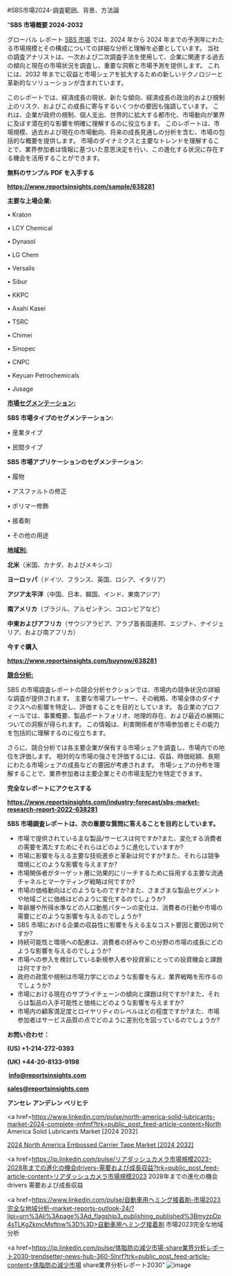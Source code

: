 #SBS市場2024-調査範囲、背景、方法論

"<strong>SBS 市場概要 2024-2032</strong>

グローバル レポート <a href=https://www.reportsinsights.com/sample/638281>SBS 市場</a> では、2024 年から 2024 年までの予測年にわたる市場規模とその構成についての詳細な分析と理解を必要としています。 当社の調査アナリストは、一次および二次調査手法を使用して、企業に関連する過去の傾向と現在の市場状況を調査し、重要な洞察と市場予測を提供します。 これには、2032 年までに収益と市場シェアを拡大​​するための新しいテクノロジーと革新的なソリューションが含まれています。

このレポートでは、経済成長の現状、新たな傾向、経済成長の政治的および規制上のリスク、およびこの成長に寄与するいくつかの要因も強調しています。 これは、企業が政府の規制、個人支出、世界的に拡大する都市化、市場動向が業界に及ぼす潜在的な影響を明確に理解するのに役立ちます。 このレポートは、市場規模、過去および現在の市場動向、将来の成長見通しの分析を含む、市場の包括的な概要を提供します。 市場のダイナミクスと主要なトレンドを理解することで、業界参加者は情報に基づいた意思決定を行い、この進化する状況に存在する機会を活用することができます。

<strong><b>無料のサンプル PDF を入手する</b></strong>

<a href=https://www.reportsinsights.com/sample/638281><strong><u>https://www.reportsinsights.com/sample/638281</u></strong></a>

<strong>主要な上場企業:</strong>

• Kraton

• LCY Chemical

• Dynasol

• LG Chem

• Versalis

• Sibur

• KKPC

• Asahi Kasei

• TSRC

• Chimei

• Sinopec

• CNPC

• Keyuan Petrochemicals

• Jusage

<strong><u>市場セグメンテーション</u></strong><strong><u>:</u></strong>

<strong>SBS 市場タイプのセグメンテーション:</strong>

• 産業タイプ

• 民間タイプ

<strong>SBS 市場アプリケーションのセグメンテーション:</strong>

• 履物

• アスファルトの修正

• ポリマー修飾

• 接着剤

• その他の用途

<strong><u>地域別</u></strong><strong><u>:</u></strong>

<strong>北米</strong>（米国、カナダ、およびメキシコ）

<strong>ヨーロッパ</strong>（ドイツ、フランス、英国、ロシア、イタリア）

<strong>アジア太平洋</strong>（中国、日本、韓国、インド、東南アジア）

<strong>南アメリカ</strong>（ブラジル、アルゼンチン、コロンビアなど）

<strong>中東およびアフリカ</strong>（サウジアラビア、アラブ首長国連邦、エジプト、ナイジェリア、および南アフリカ）

<strong>今すぐ購入</strong>

<a href=https://www.reportsinsights.com/buynow/638281><strong><u>https://www.reportsinsights.com/buynow/638281</u></strong></a>

<strong><u>競合分析:</u></strong>

SBS の市場調査レポートの競合分析セクションでは、市場内の競争状況の詳細な調査が提供されます。 主要な市場プレーヤー、その戦略、市場全体のダイナミクスへの影響を特定し、評価することを目的としています。 各企業のプロフィールでは、事業概要、製品ポートフォリオ、地理的存在、および最近の展開についての洞察が得られます。 この情報は、利害関係者が市場参加者とその能力を包括的に理解するのに役立ちます。

さらに、競合分析では各主要企業が保有する市場シェアを調査し、市場内での地位を評価します。 相対的な市場の強さを評価するには、収益、時価総額、長期にわたる市場シェアの成長などの要因が考慮されます。 市場シェアの分布を理解することで、業界参加者は主要企業とその市場支配力を特定できます。

<strong>完全なレポートにアクセスする</strong>

<a href=https://www.reportsinsights.com/industry-forecast/sbs-market-research-report-2022-638281><strong><u><b>https://www.reportsinsights.com/industry-forecast/sbs-market-research-report-2022-638281</b></u></strong></a>

<strong><b>SBS 市場調査レポートは、次の重要な質問に答えることを目的としています。</b></strong>
<ul>
  <li>市場で提供されている主な製品/サービスは何ですか?また、変化する消費者の需要を満たすためにそれらはどのように進化していますか?</li>
  <li>市場に影響を与える主要な技術進歩と革新は何ですか?また、それらは競争環境にどのような影響を与えますか?</li>
  <li>市場関係者がターゲット層に効果的にリーチするために採用する主要な流通チャネルとマーケティング戦略は何ですか?</li>
  <li>市場の価格動向はどのようなものですか?また、さまざまな製品セグメントや地域ごとに価格はどのように変化するのでしょうか?</li>
  <li>年齢層や所得水準などの人口動態パターンの変化は、消費者の行動や市場の需要にどのような影響を与えるのでしょうか?</li>
  <li>SBS 市場における企業の収益性に影響を与える主なコスト要因と要因は何ですか?</li>
  <li>持続可能性と環境への配慮は、消費者の好みやこの分野の市場の成長にどのような影響を与えるのでしょうか?</li>
  <li>市場への参入を検討している新規参入者や投資家にとっての投資機会と課題は何ですか?</li>
  <li>政府の政策や規制は市場力学にどのような影響を与え、業界戦略を形作るのでしょうか?</li>
  <li>市場における現在のサプライチェーンの傾向と課題は何ですか?また、それらは製品の入手可能性と価格にどのような影響を与えますか?</li>
  <li>市場内の顧客満足度とロイヤリティのレベルはどの程度ですか?また、市場参加者はサービス品質の点でどのように差別化を図っているのでしょうか?</li>
</ul>
<strong>お問い合わせ：</strong>

<strong>(US) +1-214-272-0393</strong>

<strong>(UK) +44-20-8133-9198</strong>

<strong> </strong><a href=info@reportsinsights.com><strong><u>info@reportsinsights.com</u></strong></a>

<a href=sales@reportsinsights.com><strong><u>sales@reportsinsights.com</u></strong></a>

<strong>アンセレ アンデレン ベリヒテ</strong>

<a href=https://www.linkedin.com/pulse/north-america-solid-lubricants-market-2024-complete-jmfmf?trk=public_post_feed-article-content>North America Solid Lubricants Market [2024 2032]</a>

<a href=https://www.linkedin.com/pulse/2024-north-america-embossed-carrier-tape-market-h8b6f/>2024 North America Embossed Carrier Tape Market [2024 2032]</a>

<a href=https://jp.linkedin.com/pulse/リアダッシュカメラ市場規模2023-2028年までの進化の機会drivers-需要および成長収益?trk=public_post_feed-article-content>リアダッシュカメラ市場規模2023 2028年までの進化の機会drivers 需要および成長収益</a>

<a href=https://www.linkedin.com/pulse/自動車用ヘミング接着剤-市場2023完全な地域分析-market-reports-outlook-24/?lipi=urn%3Ali%3Apage%3Ad_flagship3_publishing_published%3BmyzpDp4sTLKgZkmcMsftnw%3D%3D>自動車用ヘミング接着剤 市場2023完全な地域分析</a>

<a href=https://jp.linkedin.com/pulse/体脂肪の減少市場-share業界分析レポート2030-trendsetter-news-hub-360-5lnrf?trk=public_post_feed-article-content>体脂肪の減少市場 share業界分析レポート2030</a>"
![image](https://github.com/aanak123/RIMarketer1/assets/158471119/7195b9b9-6ce0-4756-ac40-2d51fb76c145)
